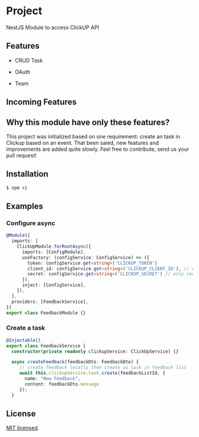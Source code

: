 # Project

NestJS Module to access ClickUP API

## Features

- CRUD Task

- OAuth

- Team

## Incoming Features



## Why this module have only these features?

This project was initialized based on one requirement: create an task in Clickup based on an event. That been saied, new features and improvements are added quite slowly. Feel free to contribute, send us your pull request!

## Installation

```bash
$ npm ci
```

## Examples

### Configure async

```typescript
@Module({
  imports: [
    ClickUpModule.forRootAsync({
      imports: [ConfigModule],
      useFactory: (configService: ConfigService) => ({
        token: configService.get<string>('CLICKUP_TOKEN')
        client_id: configService.get<string>('CLICKUP_CLIENT_ID'), // only required for oauth flow
        secret: configService.get<string>('CLICKUP_SECRET') // only required for oauth flow
      }),
      inject: [ConfigService],
    }),
  ],
  providers: [FeedbackService],
})
export class FeedbackModule {}
```

### Create a task

```typescript
@Injectable()
export class FeedbackService {
  constructor(private readonly clickupService: ClickUpService) {}

  async createFeedback(feedbackDto: FeedbackDto) {
     // create feedback locally then create as task in feedback list
     await this.clickupService.task.create(feedbackListId, {
       name: "New Feedback",
       content: feedbackDto.message
     });
  }
```

## License

  [MIT licensed](LICENSE).
